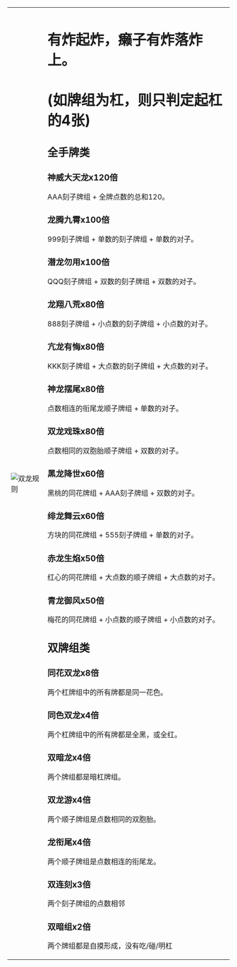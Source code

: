 <html>
<table style="margin-left:auto;margin-right:auto;">
<tr>
<td>

![双龙规则](https://image.baidu.com/search/down?url=https://wx3.sinaimg.cn/mw690/604d1a8dly1hhgvzibjsrj20u055okjl.jpg)

</td>
<td>

# 有炸起炸，癞子有炸落炸上。  

# (如牌组为杠，则只判定起杠的4张)  

## 全手牌类
### 神威大天龙x120倍
AAA刻子牌组 + 全牌点数的总和120。
### 龙腾九霄x100倍
999刻子牌组 + 单数的刻子牌组 + 单数的对子。
### 潜龙勿用x100倍
QQQ刻子牌组 + 双数的刻子牌组 + 双数的对子。 
### 龙翔八荒x80倍
888刻子牌组 + 小点数的刻子牌组 + 小点数的对子。
### 亢龙有悔x80倍
KKK刻子牌组 + 大点数的刻子牌组 + 大点数的对子。
### 神龙摆尾x80倍
点数相连的衔尾龙顺子牌组 + 单数的对子。
### 双龙戏珠x80倍
点数相同的双胞胎顺子牌组 + 双数的对子。 
### 黑龙降世x60倍
黑桃的同花牌组 + AAA刻子牌组 + 双数的对子。 
### 绯龙舞云x60倍
方块的同花牌组 + 555刻子牌组 + 单数的对子。 
### 赤龙生焰x50倍
红心的同花牌组 + 大点数的顺子牌组 + 大点数的对子。 
### 青龙御风x50倍
梅花的同花牌组 + 小点数的顺子牌组 + 小点数的对子。
## 双牌组类
### 同花双龙x8倍
两个杠牌组中的所有牌都是同一花色。
### 同色双龙x4倍
两个杠牌组中的所有牌都是全黑，或全红。
### 双暗龙x4倍
两个牌组都是暗杠牌组。
### 双龙游x4倍
两个顺子牌组是点数相同的双胞胎。
### 龙衔尾x4倍
两个顺子牌组是点数相连的衔尾龙。 
### 双连刻x3倍
两个刻子牌组的点数相邻
### 双暗组x2倍
两个牌组都是自摸形成，没有吃/碰/明杠
</td>
<tr>
</html>
